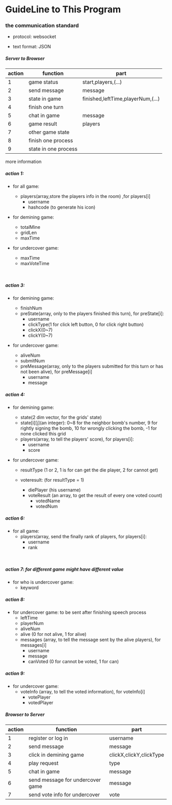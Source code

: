 # GuideLine to This Program

### the communication standard

- protocol: websocket


- text format: JSON

##### Server to Browser

| action | function             | part                              |
| ------ | -------------------- | --------------------------------- |
| 1      | game status          | start,players,(...)               |
| 2      | send message         | message                           |
| 3      | state in game        | finished,leftTime,playerNum,(...) |
| 4      | finish one turn      |                                   |
| 5      | chat in game         | message                           |
| 6      | game result          | players                           |
| 7      | other game state     |                                   |
| 8      | finish one process   |                                   |
| 9      | state in one process |                                   |

more information

##### action 1: 

- for all game:

  - players(array,store the players info in the room) ,for players[i]
    - username
    - hashcode (to generate his icon)

- for demining game:

  - totalMine
  - gridLen
  - maxTime

- for undercover game:

  - maxTime
  - maxVoteTime

  ​



##### action 3:

- for demining game:
  - finishNum
  - preState(array, only to the players finished this turn), for preState[i]:
    - username
    - clickType(1 for click left button, 0 for click right button)
    - clickX(0~7)
    - clickY(0~7)


- for undercover game:
  - aliveNum
  - submitNum
  - preMessage(array, only to the players submitted for this turn or has not been alive), for preMessage[i]
    - username
    - message



##### action 4: 

- for demining game:

  - state(2 dim vector, for the grids' state)
  - state[i]\[j](an integer): 0~8 for the neighbor bomb's number, 9 for rightly signing the bomb, 10 for wrongly clicking the bomb, -1 for none clicked this grid
  - players(array, to tell the players' score), for players[i]:
    - username
    - score

- for undercover game:

  - resultType (1 or 2, 1 is for can get the die player, 2 for cannot get)


  - voteresult: (for resultType = 1)
    - diePlayer (his username)
    - voteResult (an array, to get the result of every one voted count)
      - votedName
      - votedNum



##### action 6:

- for all game:
  - players(array, send the finally rank of players, for players[i]:
    - username
    - rank

​

##### action 7: for different game might have different value

- for who is undercover game:
  - keyword




##### action 8: 

- for undercover game: to be sent after finishing speech process
  - leftTime
  - playerNum
  - aliveNum
  - alive (0 for not alive, 1 for alive)
  - messages (array, to tell the message sent by the alive players), for messages[i]
    - username
    - message
    - canVoted (0 for cannot be voted, 1 for can)




##### action 9:

- for undercover game:
  - voteInfo (array, to tell the voted information), for voteInfo[i]
    - votePlayer
    - votedPlayer

##### Browser to Server

| action | function                         | part                    |
| ------ | -------------------------------- | ----------------------- |
| 1      | register or log in               | username                |
| 2      | send message                     | message                 |
| 3      | click in demining game           | clickX,clickY,clickType |
| 4      | play request                     | type                    |
| 5      | chat in game                     | message                 |
| 6      | send message for undercover game | message                 |
| 7      | send vote info for undercover    | vote                    |

